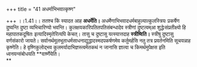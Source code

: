 +++
title = "41 अधर्माभिभवात्कृष्ण"

+++
।।1.41।। ततश्च किं स्यादत आह **अधर्मेति।**
अधर्मेणाभिभवादधर्मबाहुल्यात्कुलस्त्रियः प्रकर्षेण दुष्यन्ति दुष्टा
व्यभिचारिण्यो भवन्ति। कुलक्षयकारिपतितपतिसंबन्धादेव स्त्रीणां दुष्टत्वम्आ
शुद्धेःसंप्रतीक्ष्यो हि महापातकदूषितः इत्यादिस्मृतेरित्यपि केचत्। तासु च
दुष्टासु यत्स्यात्तदाह **स्त्रीष्विति।** स्त्रीषु दुष्टासु वर्णसंकारो
जायते। सर्वानर्थमूलभूताधर्मसाधनाद्युद्धादस्मदपकर्षणमेव कर्तुमर्हसि नतु
तत्र प्रवर्तनमिति सूचयन्नाह कृष्णेति। हे वृष्णिकुलोद्भव
कुलमर्यादाभिज्ञस्त्वमेतकथं न जानासि ज्ञात्वा च किमर्थमुपेक्षस इति
ध्वनयन्संबोधयति **वार्ष्णेयेति।  
**
